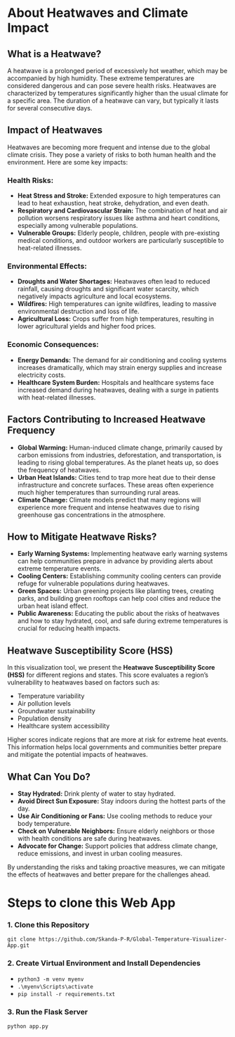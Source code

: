 # About Heatwaves and Climate Impact

## What is a Heatwave?
A heatwave is a prolonged period of excessively hot weather, which may be accompanied by high humidity. These extreme temperatures are considered dangerous and can pose severe health risks. Heatwaves are characterized by temperatures significantly higher than the usual climate for a specific area. The duration of a heatwave can vary, but typically it lasts for several consecutive days.

## Impact of Heatwaves
Heatwaves are becoming more frequent and intense due to the global climate crisis. They pose a variety of risks to both human health and the environment. Here are some key impacts:

### Health Risks:
- **Heat Stress and Stroke:** Extended exposure to high temperatures can lead to heat exhaustion, heat stroke, dehydration, and even death.
- **Respiratory and Cardiovascular Strain:** The combination of heat and air pollution worsens respiratory issues like asthma and heart conditions, especially among vulnerable populations.
- **Vulnerable Groups:** Elderly people, children, people with pre-existing medical conditions, and outdoor workers are particularly susceptible to heat-related illnesses.

### Environmental Effects:
- **Droughts and Water Shortages:** Heatwaves often lead to reduced rainfall, causing droughts and significant water scarcity, which negatively impacts agriculture and local ecosystems.
- **Wildfires:** High temperatures can ignite wildfires, leading to massive environmental destruction and loss of life.
- **Agricultural Loss:** Crops suffer from high temperatures, resulting in lower agricultural yields and higher food prices.

### Economic Consequences:
- **Energy Demands:** The demand for air conditioning and cooling systems increases dramatically, which may strain energy supplies and increase electricity costs.
- **Healthcare System Burden:** Hospitals and healthcare systems face increased demand during heatwaves, dealing with a surge in patients with heat-related illnesses.

## Factors Contributing to Increased Heatwave Frequency
- **Global Warming:** Human-induced climate change, primarily caused by carbon emissions from industries, deforestation, and transportation, is leading to rising global temperatures. As the planet heats up, so does the frequency of heatwaves.
- **Urban Heat Islands:** Cities tend to trap more heat due to their dense infrastructure and concrete surfaces. These areas often experience much higher temperatures than surrounding rural areas.
- **Climate Change:** Climate models predict that many regions will experience more frequent and intense heatwaves due to rising greenhouse gas concentrations in the atmosphere.

## How to Mitigate Heatwave Risks?
- **Early Warning Systems:** Implementing heatwave early warning systems can help communities prepare in advance by providing alerts about extreme temperature events.
- **Cooling Centers:** Establishing community cooling centers can provide refuge for vulnerable populations during heatwaves.
- **Green Spaces:** Urban greening projects like planting trees, creating parks, and building green rooftops can help cool cities and reduce the urban heat island effect.
- **Public Awareness:** Educating the public about the risks of heatwaves and how to stay hydrated, cool, and safe during extreme temperatures is crucial for reducing health impacts.

## Heatwave Susceptibility Score (HSS)
In this visualization tool, we present the **Heatwave Susceptibility Score (HSS)** for different regions and states. This score evaluates a region’s vulnerability to heatwaves based on factors such as:

- Temperature variability
- Air pollution levels
- Groundwater sustainability
- Population density
- Healthcare system accessibility

Higher scores indicate regions that are more at risk for extreme heat events. This information helps local governments and communities better prepare and mitigate the potential impacts of heatwaves.

## What Can You Do?
- **Stay Hydrated:** Drink plenty of water to stay hydrated.
- **Avoid Direct Sun Exposure:** Stay indoors during the hottest parts of the day.
- **Use Air Conditioning or Fans:** Use cooling methods to reduce your body temperature.
- **Check on Vulnerable Neighbors:** Ensure elderly neighbors or those with health conditions are safe during heatwaves.
- **Advocate for Change:** Support policies that address climate change, reduce emissions, and invest in urban cooling measures.

By understanding the risks and taking proactive measures, we can mitigate the effects of heatwaves and better prepare for the challenges ahead.

# Steps to clone this Web App
### 1. Clone this Repository
```git clone https://github.com/Skanda-P-R/Global-Temperature-Visualizer-App.git```
### 2. Create Virtual Environment and Install Dependencies
- ```python3 -m venv myenv```
- ```.\myenv\Scripts\activate```
- ```pip install -r requirements.txt```
### 3. Run the Flask Server
```python app.py```
